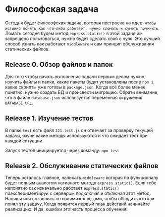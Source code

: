 # Философская задача

Сегодня будет философская задача, которая построена на идее: `чтобы истинно понять как что-либо работает, нужно сломать и суметь починить`. Ломать сегодня будем метод `express.static()` в этой задаче им запрещено пользоваться, нужно будет сделать свой с нуля. 
Это лучший способ узнать как работают `middleware` и сам принцип обслуживания статических файлов.

## Release 0. Обзор файлов и папок

Для того чтобы начать выполнение задачи первым делом нужно изучить файлы и папки, какие пакеты будут установлены после `npm i`, какие скрипты уже готовы в `package.json`. Когда всё более менее понятно, нужно создать БД и произвести миграцию. Обрати внимание, что в файле `database.json` используется переменная окружения `DATABASE_URL`.

## Release 1. Изучение тестов

В папке `test` есть файл `221.test.js` он отвечает за проверку текущей задачи, изучи какие методы используются и что ожидает тест при каждой ситуации. 

Запуск тестов инициируется через команду: `npm test`

## Release 2. Обслуживание статических файлов

Теперь осталось главное, написать `middleware` которая по функционалу будет полным аналогом нативного метода `express.static()`.
Если тебе непонятно как изначально работает `express.static()` поэкспериментируй с сервером подключая и отключая этот метод.
Напиши или созвонись со своими коллегами, чтобы обсудить кто как понял эту задачу. Когда появится первый план действий начинайте реализацию.
И да, ошибки это часть процесса обучения!
